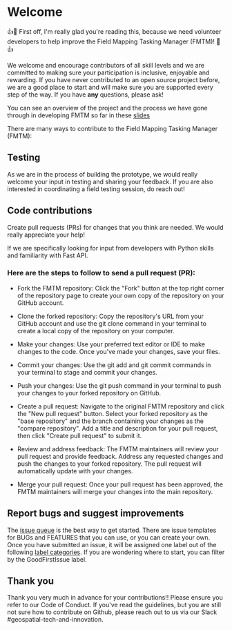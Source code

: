 # Welcome

:+1::tada: First off, I'm really glad you're reading this, because we need volunteer developers to help improve the Field Mapping Tasking Manager (FMTM)! :tada::+1:

We welcome and encourage contributors of all skill levels and we are committed to making sure your participation is inclusive, enjoyable and rewarding.
If you have never contributed to an open source project before, we are a good place to start and will make sure you are supported every step of the way.
If you have **any** questions, please ask!

You can see an overview of the project and the process we have gone through in developing FMTM so far in these
[slides](https://docs.google.com/presentation/d/1UrBG1X4MXwVd8Ps498FDlAYvesIailjjPPJfR_B4SUs/edit#slide=id.g15c1f409958_0_0)

There are many ways to contribute to the Field Mapping Tasking Manager (FMTM):

## Testing

As we are in the process of building the prototype, we would really welcome your input in testing and sharing your feedback. If you are also interested in
coordinating a field testing session, do reach out!

## Code contributions

Create pull requests (PRs) for changes that you think are needed. We would really appreciate your help!

If we are specifically looking for input from developers with Python skills and familiarity with Fast API.

### Here are the steps to follow to send a pull request (PR):

- Fork the FMTM repository: Click the "Fork" button at the top right corner of the repository page to create your own copy of the repository on
your GitHub account.

- Clone the forked repository: Copy the repository's URL from your GitHub account and use the git clone command in your terminal to create
a local copy of the repository on your computer.

- Make your changes: Use your preferred text editor or IDE to make changes to the code. Once you've made your changes, save your files.

- Commit your changes: Use the git add and git commit commands in your terminal to stage and commit your changes.

- Push your changes: Use the git push command in your terminal to push your changes to your forked repository on GitHub.

- Create a pull request: Navigate to the original FMTM repository and click the "New pull request" button. Select your forked repository as
the "base repository" and the branch containing your changes as the "compare repository". Add a title and description for your pull request,
then click "Create pull request" to submit it.

- Review and address feedback: The FMTM maintainers will review your pull request and provide feedback. Address any requested changes and push the changes
to your forked repository. The pull request will automatically update with your changes.

- Merge your pull request: Once your pull request has been approved, the FMTM maintainers will merge your changes into the main repository.

## Report bugs and suggest improvements

The [issue queue](https://github.com/hotosm/fmtm/issues) is the best way to get started. There are issue templates for BUGs and FEATURES that
you can use, or you can create your own. Once you have submitted an issue, it will be assigned one label out of the following
[label categories](https://github.com/hotosm/fmtm/labels). If you are wondering where to start, you can filter by the GoodFirstIssue label.

## Thank you

Thank you very much in advance for your contributions!! Please ensure you refer to our Code of Conduct.
If you've read the guidelines, but you are still not sure how to contribute on Github, please reach out to us via our Slack #geospatial-tech-and-innovation.

